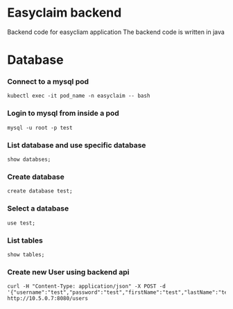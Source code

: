# Easyclaim backend
Backend code for easycliam application
The backend code is written in java

# Database
### Connect to a mysql pod
```
kubectl exec -it pod_name -n easyclaim -- bash
```

### Login to mysql from inside a pod
```
mysql -u root -p test
```

### List database and use specific database
```
show databses;
```

### Create database
```
create database test;
```

### Select a database
``` 
use test;
```

### List tables
```
show tables;
```

### Create new User using backend api
```
curl -H "Content-Type: application/json" -X POST -d '{"username":"test","password":"test","firstName":"test","lastName":"test","age":23,"salary":12345}' http://10.5.0.7:8080/users
```